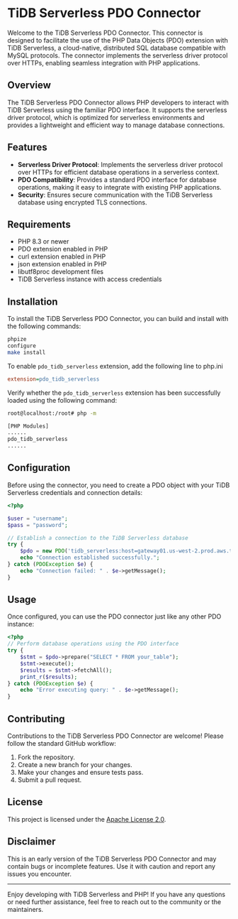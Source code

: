 # TiDB Serverless PDO Connector

Welcome to the TiDB Serverless PDO Connector. This connector is designed to facilitate the use of the PHP Data Objects (PDO) extension with TiDB Serverless, a cloud-native, distributed SQL database compatible with MySQL protocols. The connector implements the serverless driver protocol over HTTPs, enabling seamless integration with PHP applications.

## Overview

The TiDB Serverless PDO Connector allows PHP developers to interact with TiDB Serverless using the familiar PDO interface. It supports the serverless driver protocol, which is optimized for serverless environments and provides a lightweight and efficient way to manage database connections.

## Features

- **Serverless Driver Protocol**: Implements the serverless driver protocol over HTTPs for efficient database operations in a serverless context.
- **PDO Compatibility**: Provides a standard PDO interface for database operations, making it easy to integrate with existing PHP applications.
- **Security**: Ensures secure communication with the TiDB Serverless database using encrypted TLS connections.

## Requirements

- PHP 8.3 or newer
- PDO extension enabled in PHP
- curl extension enabled in PHP
- json extension enabled in PHP
- libutf8proc development files
- TiDB Serverless instance with access credentials

## Installation

To install the TiDB Serverless PDO Connector, you can build and install with the following commands:

```bash
phpize
configure
make install
```

To enable `pdo_tidb_serverless` extension, add the following line to php.ini

```ini
extension=pdo_tidb_serverless
```

Verify whether the `pdo_tidb_serverless` extension has been successfully loaded using the following command:

```bash
root@localhost:/root# php -m

[PHP Modules]
......
pdo_tidb_serverless
......
```

## Configuration

Before using the connector, you need to create a PDO object with your TiDB Serverless credentials and connection details:

```php
<?php

$user = "username";
$pass = "password";

// Establish a connection to the TiDB Serverless database
try {
    $pdo = new PDO('tidb_serverless:host=gateway01.us-west-2.prod.aws.tidbcloud.com;dbname=test', $user, $pass);
    echo "Connection established successfully.";
} catch (PDOException $e) {
    echo "Connection failed: " . $e->getMessage();
}
```

## Usage

Once configured, you can use the PDO connector just like any other PDO instance:

```php
<?php
// Perform database operations using the PDO interface
try {
    $stmt = $pdo->prepare("SELECT * FROM your_table");
    $stmt->execute();
    $results = $stmt->fetchAll();
    print_r($results);
} catch (PDOException $e) {
    echo "Error executing query: " . $e->getMessage();
}
```

## Contributing

Contributions to the TiDB Serverless PDO Connector are welcome! Please follow the standard GitHub workflow:

1. Fork the repository.
2. Create a new branch for your changes.
3. Make your changes and ensure tests pass.
4. Submit a pull request.

## License

This project is licensed under the [Apache License 2.0](LICENSE).

## Disclaimer

This is an early version of the TiDB Serverless PDO Connector and may contain bugs or incomplete features. Use it with caution and report any issues you encounter.

---

Enjoy developing with TiDB Serverless and PHP! If you have any questions or need further assistance, feel free to reach out to the community or the maintainers.
